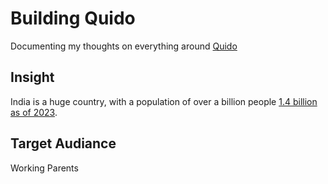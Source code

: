 # Building Quido

Documenting my thoughts on everything around [Quido](https://quido.club)

## Insight

India is a huge country, with a population of over a billion people [1.4 billion as of 2023](https://www.worldometers.info/world-population/india-population/).

## Target Audiance

Working Parents
